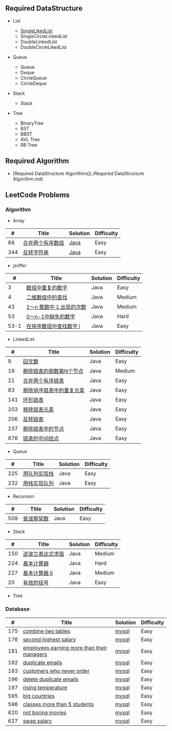 ## Required DataStructure

- List

  - [SingleLikedList](./algorithm/src/me/techbird/leetcode/api/list/SingleLinkedList.java)
  - SingleCircleLinkedList
  - DoubleLinkedList
  - DoubleCircleLikedList

- Queue

  - Queue
  - Deque
  - CircleQueue
  - CircleDeque

- Stack

  - Stack

- Tree

  - BinaryTree
  - BST
  - BBST
  - AVL Tree
  - RB Tree

  

## Required Algorithm

- [Required DataStructure Algorithms](./Required DataStructure Algorithm.md)

## LeetCode Problems

### Algorithm

- Array

| #    | Title                                                        | Solution                                                     | Difficulty |
| ---- | ------------------------------------------------------------ | ------------------------------------------------------------ | ---------- |
| 88   | [合并两个有序数组](https://leetcode-cn.com/problems/merge-sorted-array/) | [Java](./algorithm/src/me/techbird/leetcode/array/_88_MergeTwoSortedArray.java) | Easy       |
| 344  | [反转字符串](https://leetcode-cn.com/problems/reverse-string/) | [Java](./algorithm/src/me/techbird/leetcode/array/_344_ReverseString.java) | Easy       |
- jzoffer

| #    | Title                                                        | Solution | Difficulty |
| ---- | ------------------------------------------------------------ | -------- | ---------- |
| 3    | [数组中重复的数字](https://leetcode-cn.com/problems/shu-zu-zhong-zhong-fu-de-shu-zi-lcof/) | Java     | Easy       |
| 4    | [二维数组中的查找](https://leetcode-cn.com/problems/er-wei-shu-zu-zhong-de-cha-zhao-lcof/) | Java     | Medium     |
| 43   | [1～n 整数中 1 出现的次数](https://leetcode-cn.com/problems/1nzheng-shu-zhong-1chu-xian-de-ci-shu-lcof/) | Java     | Medium     |
| 53   | [0～n-1中缺失的数字](https://leetcode-cn.com/problems/que-shi-de-shu-zi-lcof/) | Java     | Hard       |
| 53-1 | [在排序数组中查找数字 I](https://leetcode-cn.com/problems/zai-pai-xu-shu-zu-zhong-cha-zhao-shu-zi-lcof/) | Java     | Easy       |

- LinkedList

| #    | Title                                                        | Solution | Difficulty |
| ---- | ------------------------------------------------------------ | -------- | ---------- |
| 9    | [回文数](https://leetcode-cn.com/problems/palindrome-number/) | Java     | Easy       |
| 19   | [删除链表的倒数第N个节点](https://leetcode-cn.com/problems/remove-nth-node-from-end-of-list/) | Java     | Medium     |
| 21   | [合并两个有序链表](https://leetcode-cn.com/problems/merge-two-sorted-lists/) | Java     | Easy       |
| 83   | [删除排序链表中的重复元素](https://leetcode-cn.com/problems/remove-duplicates-from-sorted-list/) | Java     | Easy       |
| 141  | [环形链表](https://leetcode-cn.com/problems/linked-list-cycle/) | Java     | Easy       |
| 203  | [移除链表元素](https://leetcode-cn.com/problems/remove-linked-list-elements/) | Java     | Easy       |
| 206  | [反转链表](https://leetcode-cn.com/problems/reverse-linked-list/) | Java     | Easy       |
| 237  | [删除链表中的节点](https://leetcode-cn.com/problems/delete-node-in-a-linked-list/) | Java     | Easy       |
| 876  | [链表的中间结点](https://leetcode-cn.com/problems/middle-of-the-linked-list/) | Java     | Easy       |

- Queue

| #    | Title                                                        | Solution | Difficulty |
| ---- | ------------------------------------------------------------ | -------- | ---------- |
| 225  | [用队列实现栈](https://leetcode-cn.com/problems/implement-stack-using-queues/) | Java     | Easy       |
| 232  | [用栈实现队列](https://leetcode-cn.com/problems/implement-queue-using-stacks/) | Java     | Easy       |

- Recursion

| #    | Title                                                        | Solution | Difficulty |
| ---- | ------------------------------------------------------------ | -------- | ---------- |
| 509  | [斐波那契数](https://leetcode-cn.com/problems/fibonacci-number/) | Java     | Easy       |

- Stack

| #    | Title                                                        | Solution | Difficulty |
| ---- | ------------------------------------------------------------ | -------- | ---------- |
| 150  | [逆波兰表达式求值](https://leetcode-cn.com/problems/evaluate-reverse-polish-notation/) | Java     | Medium     |
| 224  | [基本计算器](https://leetcode-cn.com/problems/basic-calculator/) | Java     | Hard       |
| 227  | [基本计算器 II](https://leetcode-cn.com/problems/basic-calculator-ii/) | Java     | Medium     |
| 20   | [有效的括号](https://leetcode-cn.com/problems/valid-parentheses/) | Java     | Easy       |

- Tree





### Database

| # | Title | Solution | Difficulty |
|---| ----- | -------- | ---------- |
|175|[combine two tables](https://leetcode.com/problems/combine-two-tables/)| [mysql](./database/mysql/combine-two-tables/combine-two-tables.sql)|Easy|
|176|[second highest salary](https://leetcode.com/problems/second-highest-salary/)| [mysql](./database/mysql/second-highest-salary/second-highest-salary.sql)|Easy|
|181|[employees earning more than their managers](https://leetcode.com/problems/employees-earning-more-than-their-managers/)| [mysql](./database/mysql/employees-earning-more-than-their-managers/employees-earning-more-than-their-managers.sql)|Easy|
|182|[duplicate emails](https://leetcode.com/problems/duplicate-emails/)| [mysql](./database/mysql/duplicate-emails/duplicate-emails.sql)|Easy|
|183|[customers who never order](https://leetcode.com/problems/customers-who-never-order/)| [mysql](./database/mysql/customers-who-never-order/customers-who-never-order.sql)|Easy|
|196|[delete duplicate emails](https://leetcode.com/problems/delete-duplicate-emails/)| [mysql](./database/mysql/delete-duplicate-emails/delete-duplicate-emails.sql)|Easy|
|197|[rising temperature](https://leetcode.com/problems/rising-temperature/)| [mysql](./database/mysql/rising-temperature/rising-temperature.sql)|Easy|
|595|[big countries](https://leetcode.com/problems/big-countries/)| [mysql](./database/mysql/big-countries/big-countries.sql)|Easy|
|596|[classes more than 5 students](https://leetcode.com/problemsclasses-more-than-5-students/)| [mysql](./database/mysql/classes-more-than-5-students/classes-more-than-5-students.sql)|Easy|
|620|[not boring movies](https://leetcode.com/problems/not-boring-movies/)| [mysql](./database/mysql/not-boring-movies/not-boring-movies.sql)|Easy|
|627|[swap salary](https://leetcode.com/problems/swap-salary/)| [mysql](./database/mysql/swap-salary/swap-salary.sql)|Easy|





